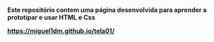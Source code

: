 <h4>Este repositório contem uma página desenvolvida para aprender a prototipar e usar HTML e Css

https://miguel1dm.github.io/tela01/




